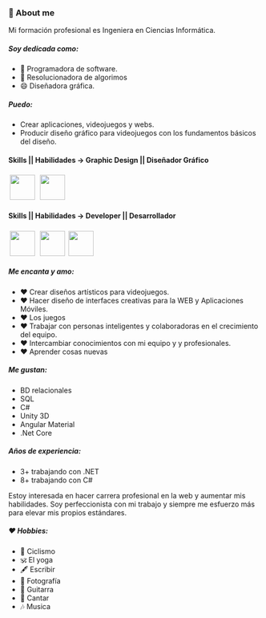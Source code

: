 ### 💬 About me
Mi formación profesional es Ingeniera en Ciencias Informática. 

##### Soy dedicada como:
- 🤔 Programadora de software.
- 🤔 Resolucionadora de algorimos
- 😄 Diseñadora gráfica. 

##### Puedo:
- Crear aplicaciones, videojuegos y webs. 
- Producir diseño gráfico para videojuegos con los fundamentos básicos del diseño.

#### Skills || Habilidades -> Graphic Design || Diseñador Gráfico 
<div style="">
 <img style="width:50px !important; height:50px !important; margin:3px !important;" src="https://user-images.githubusercontent.com/69176721/188746453-1785a745-2f22-4ec3-b250-a30126c29d2d.png"> 
  <img style="width:50px !important; height:50px !important; margin:3px !important;" src="https://upload.wikimedia.org/wikipedia/commons/thumb/0/0c/Blender_logo_no_text.svg/768px-Blender_logo_no_text.svg.png?20210507122249"> 
  
</div>

#### Skills || Habilidades -> Developer || Desarrollador
<div style="">
<img style="width:50px !important; height:50px !important ; margin:3px !important;" src="https://cdn4.iconfinder.com/data/icons/various-icons-2/476/Unity.png"> 
 <img style="width:50px !important; height:50px !important; margin:3px !important;" src="https://upload.wikimedia.org/wikipedia/commons/thumb/e/ee/.NET_Core_Logo.svg/768px-.NET_Core_Logo.svg.png?20210328084203"> 
  <img style="width:50px !important; height:50px !important" src="https://seeklogo.com/images/C/c-sharp-c-logo-02F17714BA-seeklogo.com.png">  
</div>

##### Me encanta y amo:
- ♥  Crear diseños artísticos para videojuegos.
- ♥  Hacer diseño de interfaces creativas para la WEB y Aplicaciones Móviles.
- ♥  Los juegos 
- ♥  Trabajar con personas inteligentes y colaboradoras en el crecimiento del equipo.
- ♥  Intercambiar conocimientos con mi equipo y  y profesionales.
- ♥  Aprender cosas nuevas
  
##### Me gustan:
-  BD relacionales 
-  SQL
-  C#
-  Unity 3D 
-  Angular Material
-  .Net Core


  
##### Años de experiencia:
-   3+  trabajando con .NET
-   8+  trabajando con C#
 
<p>Estoy interesada en hacer carrera profesional en la web y aumentar mis habilidades. Soy perfeccionista con mi trabajo y siempre me esfuerzo más para elevar mis propios estándares. </p>

##### ♥ Hobbies:
- 🚴  Ciclismo
- 🕉   El yoga 
- 🖋   Escribir
- 📸  Fotografía 
- 🎸  Guitarra
- 🎤  Cantar
- 🎶  Musica

 
<!--
**valquiriacr21/valquiriacr21** is a ✨ _special_ ✨ repository because its `README.md` (this file) appears on your GitHub profile.

Here are some ideas to get you started:

- 🔭 I’m currently working on ...
- 🌱 I’m currently learning ...
- 👯 I’m looking to collaborate on ...
- 🤔 I’m looking for help with ...
- 💬 Ask me about ...
- 📫 How to reach me: ...
- 😄 Pronouns: ...
- ⚡ Fun fact: ...
-->
